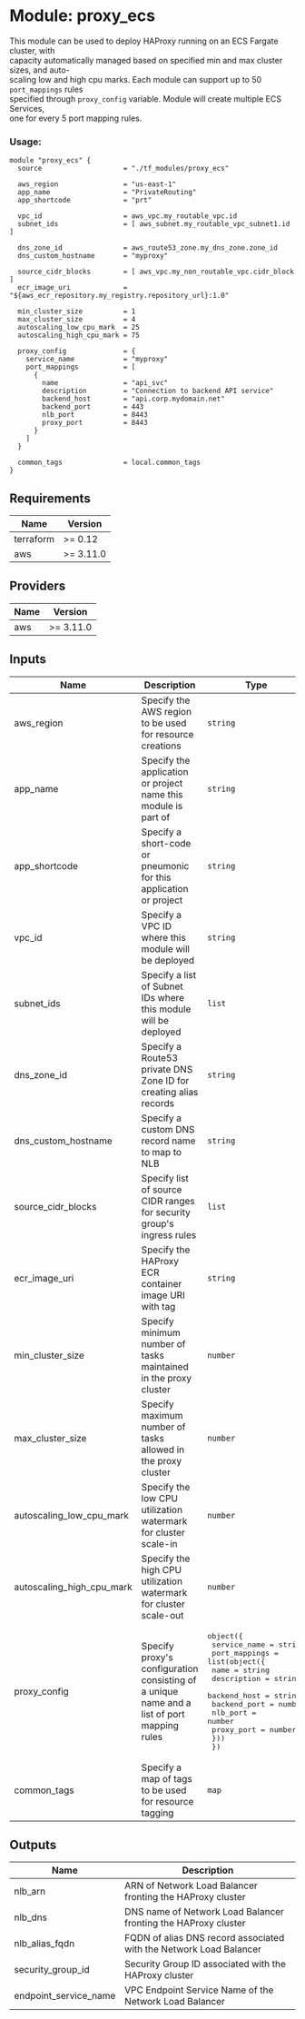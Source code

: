 # Module: proxy\_ecs

This module can be used to deploy HAProxy running on an ECS Fargate cluster, with  
capacity automatically managed based on specified min and max cluster sizes, and auto-  
scaling low and high cpu marks. Each module can support up to 50 `port_mappings` rules  
specified through `proxy_config` variable. Module will create multiple ECS Services,  
one for every 5 port mapping rules.

### Usage:

```hcl
module "proxy_ecs" {
  source                    = "./tf_modules/proxy_ecs"

  aws_region                = "us-east-1"
  app_name                  = "PrivateRouting"
  app_shortcode             = "prt"

  vpc_id                    = aws_vpc.my_routable_vpc.id
  subnet_ids                = [ aws_subnet.my_routable_vpc_subnet1.id ]

  dns_zone_id               = aws_route53_zone.my_dns_zone.zone_id
  dns_custom_hostname       = "myproxy"

  source_cidr_blocks        = [ aws_vpc.my_non_routable_vpc.cidr_block ]
  ecr_image_uri             = "${aws_ecr_repository.my_registry.repository_url}:1.0"

  min_cluster_size          = 1
  max_cluster_size          = 4
  autoscaling_low_cpu_mark  = 25
  autoscaling_high_cpu_mark = 75

  proxy_config              = {
    service_name            = "myproxy"
    port_mappings           = [
      {
        name                = "api_svc"
        description         = "Connection to backend API service"
        backend_host        = "api.corp.mydomain.net"
        backend_port        = 443
        nlb_port            = 8443
        proxy_port          = 8443
      }
    ]
  }

  common_tags               = local.common_tags
}
```

## Requirements

| Name | Version |
|------|---------|
| terraform | >= 0.12 |
| aws | >= 3.11.0 |

## Providers

| Name | Version |
|------|---------|
| aws | >= 3.11.0 |

## Inputs

| Name | Description | Type | Default | Required |
|------|-------------|------|---------|:--------:|
| aws\_region | Specify the AWS region to be used for resource creations | `string` | `"us-east-1"` | no |
| app\_name | Specify the application or project name this module is part of | `string` | n/a | yes |
| app\_shortcode | Specify a short-code or pneumonic for this application or project | `string` | n/a | yes |
| vpc\_id | Specify a VPC ID where this module will be deployed | `string` | n/a | yes |
| subnet\_ids | Specify a list of Subnet IDs where this module will be deployed | `list` | n/a | yes |
| dns\_zone\_id | Specify a Route53 private DNS Zone ID for creating alias records | `string` | n/a | yes |
| dns\_custom\_hostname | Specify a custom DNS record name to map to NLB | `string` | n/a | yes |
| source\_cidr\_blocks | Specify list of source CIDR ranges for security group's ingress rules | `list` | n/a | yes |
| ecr\_image\_uri | Specify the HAProxy ECR container image URI with tag | `string` | n/a | yes |
| min\_cluster\_size | Specify minimum number of tasks maintained in the proxy cluster | `number` | `2` | no |
| max\_cluster\_size | Specify maximum number of tasks allowed in the proxy cluster | `number` | `8` | no |
| autoscaling\_low\_cpu\_mark | Specify the low CPU utilization watermark for cluster scale-in | `number` | `20` | no |
| autoscaling\_high\_cpu\_mark | Specify the high CPU utilization watermark for cluster scale-out | `number` | `70` | no |
| proxy\_config | Specify proxy's configuration consisting of a unique name and a list of port mapping rules | <pre>object({<br>    service_name          = string<br>    port_mappings         = list(object({<br>      name                = string<br>      description         = string<br>      backend_host        = string<br>      backend_port        = number<br>      nlb_port            = number<br>      proxy_port          = number<br>    }))<br>  })</pre> | n/a | yes |
| common\_tags | Specify a map of tags to be used for resource tagging | `map` | n/a | yes |

## Outputs

| Name | Description |
|------|-------------|
| nlb\_arn | ARN of Network Load Balancer fronting the HAProxy cluster |
| nlb\_dns | DNS name of Network Load Balancer fronting the HAProxy cluster |
| nlb\_alias\_fqdn | FQDN of alias DNS record associated with the Network Load Balancer |
| security\_group\_id | Security Group ID associated with the HAProxy cluster |
| endpoint\_service\_name | VPC Endpoint Service Name of the Network Load Balancer |

